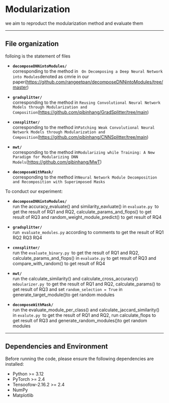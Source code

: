 # **Modularization**

we aim to reproduct the modularization method and evaluate them

---

## **File organization**

folloing is the statement of files

- **`decomposeDNNintoModules/`**  
  corresponding to the method in ` On Decomposing a Deep Neural Network into Modules`denoted as cmrie in our paper(https://github.com/rangeetpan/decomposeDNNintoModules/tree/master)

- **`gradsplitter/`**  
  corresponding to the method in `Reusing Convolutional Neural Network Models through Modularization and Composition`(https://github.com/qibinhang/GradSplitter/tree/main)
- **`cnnsplitter/`**  
  corresponding to the method in`Patching Weak Convolutional Neural Network Models through Modularization and Composition`(https://github.com/qibinhang/CNNSplitter/tree/main)
- **`mwt/`**  
  corresponding to the method in`Modularizing while Training: A New Paradigm for Modularizing DNN Models`(https://github.com/qibinhang/MwT)
- **`decomposeWithMask/`**  
  corresponding to the method in`Neural Network Module Decomposition and Recomposition with Superimposed Masks`

To conduct our experiment:
- **`decomposeDNNintoModules/`**  
  run the accuracy_evaluate() and similarity_eavluate() in `evaluate.py `to get the result of RQ1 and RQ2, calculate_params_and_flops() to get result of RQ3 and random_weight_module_predict() to get result of RQ4
- **`gradsplitter/`**  
  run` evaluate_modules.py` according to comments to get the result of RQ1 RQ2 RQ3 RQ4

- **`cnnsplitter/`**  
  run the  `evaluate_binary.py `to get the result of RQ1 and RQ2, calculate_params_and_flops() in `evaluate.py` to get result of RQ3 and compare_with_random() to get result of RQ4

- **`mwt/`**  
  run the calculate_similarity() and calculate_cross_accuracy() `mdoularizer.py `to get the result of RQ1 and RQ2, calculate_params() to get result of RQ3 and set `random_selection = True` in  generate_target_module()to get random modules 

- **`decomposeWithMask/`**  
  run the evaluate_module_per_class() and calculate_jaccard_similarity() in `evalute.py `to get the result of RQ1 and RQ2, run calculate_flops to get result of RQ3 and generate_random_modules()to get random modules 
---

## **Dependencies and Environment**
Before running the code, please ensure the following dependencies are installed:
- Python >= 3.12
- PyTorch >= 2.4
- Tensoofow-2.16.2 >= 2.4
- NumPy
- Matplotlib


